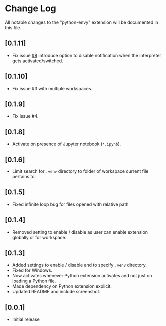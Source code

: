 # Change Log

All notable changes to the "python-envy" extension will be documented in this file.

## [0.1.11]
- Fix issue [#8](https://github.com/teticio/python-envy/issues/8) introduce option to disable notification
  when the interpreter gets activated/switched.

## [0.1.10]
- Fix issue #3 with multiple workspaces.

## [0.1.9]
- Fix issue #4.

## [0.1.8]
- Activate on presence of Jupyter notebook (`*.ipynb`).

## [0.1.6]
- Limit search for `.venv` directory to folder of workspace current file pertains to.

## [0.1.5]
- Fixed infinite loop bug for files opened with relative path

## [0.1.4]

- Removed setting to enable / disable as user can enable extension globally or for workspace.

## [0.1.3]

- Added settings to enable / disable and to specify `.venv` directory.
- Fixed for Windows.
- Now activates whenever Python extension activates and not just on loading a Python file.
- Made dependency on Python extension explicit.
- Updated README and include screenshot.

## [0.0.1]

- Initial release
